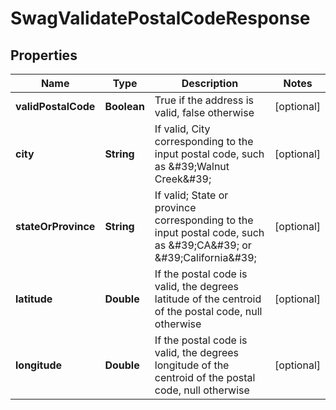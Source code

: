 
# SwagValidatePostalCodeResponse

## Properties
Name | Type | Description | Notes
------------ | ------------- | ------------- | -------------
**validPostalCode** | **Boolean** | True if the address is valid, false otherwise |  [optional]
**city** | **String** | If valid, City corresponding to the input postal code, such as \&#39;Walnut Creek\&#39; |  [optional]
**stateOrProvince** | **String** | If valid; State or province corresponding to the input postal code, such as \&#39;CA\&#39; or \&#39;California\&#39; |  [optional]
**latitude** | **Double** | If the postal code is valid, the degrees latitude of the centroid of the postal code, null otherwise |  [optional]
**longitude** | **Double** | If the postal code is valid, the degrees longitude of the centroid of the postal code, null otherwise |  [optional]



